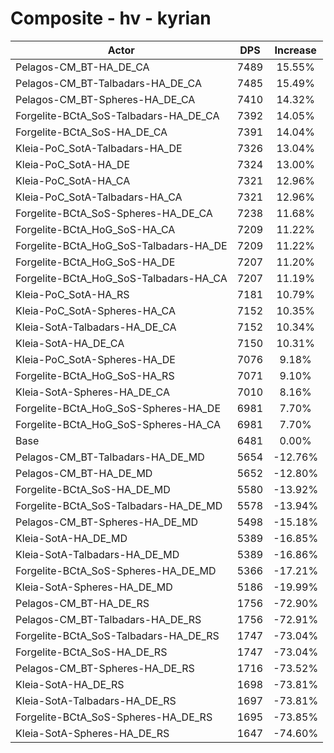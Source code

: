 # Composite - hv - kyrian
| Actor | DPS | Increase |
|---|:---:|:---:|
|Pelagos-CM_BT-HA_DE_CA|7489|15.55%|
|Pelagos-CM_BT-Talbadars-HA_DE_CA|7485|15.49%|
|Pelagos-CM_BT-Spheres-HA_DE_CA|7410|14.32%|
|Forgelite-BCtA_SoS-Talbadars-HA_DE_CA|7392|14.05%|
|Forgelite-BCtA_SoS-HA_DE_CA|7391|14.04%|
|Kleia-PoC_SotA-Talbadars-HA_DE|7326|13.04%|
|Kleia-PoC_SotA-HA_DE|7324|13.00%|
|Kleia-PoC_SotA-HA_CA|7321|12.96%|
|Kleia-PoC_SotA-Talbadars-HA_CA|7321|12.96%|
|Forgelite-BCtA_SoS-Spheres-HA_DE_CA|7238|11.68%|
|Forgelite-BCtA_HoG_SoS-HA_CA|7209|11.22%|
|Forgelite-BCtA_HoG_SoS-Talbadars-HA_DE|7209|11.22%|
|Forgelite-BCtA_HoG_SoS-HA_DE|7207|11.20%|
|Forgelite-BCtA_HoG_SoS-Talbadars-HA_CA|7207|11.19%|
|Kleia-PoC_SotA-HA_RS|7181|10.79%|
|Kleia-PoC_SotA-Spheres-HA_CA|7152|10.35%|
|Kleia-SotA-Talbadars-HA_DE_CA|7152|10.34%|
|Kleia-SotA-HA_DE_CA|7150|10.31%|
|Kleia-PoC_SotA-Spheres-HA_DE|7076|9.18%|
|Forgelite-BCtA_HoG_SoS-HA_RS|7071|9.10%|
|Kleia-SotA-Spheres-HA_DE_CA|7010|8.16%|
|Forgelite-BCtA_HoG_SoS-Spheres-HA_DE|6981|7.70%|
|Forgelite-BCtA_HoG_SoS-Spheres-HA_CA|6981|7.70%|
|Base|6481|0.00%|
|Pelagos-CM_BT-Talbadars-HA_DE_MD|5654|-12.76%|
|Pelagos-CM_BT-HA_DE_MD|5652|-12.80%|
|Forgelite-BCtA_SoS-HA_DE_MD|5580|-13.92%|
|Forgelite-BCtA_SoS-Talbadars-HA_DE_MD|5578|-13.94%|
|Pelagos-CM_BT-Spheres-HA_DE_MD|5498|-15.18%|
|Kleia-SotA-HA_DE_MD|5389|-16.85%|
|Kleia-SotA-Talbadars-HA_DE_MD|5389|-16.86%|
|Forgelite-BCtA_SoS-Spheres-HA_DE_MD|5366|-17.21%|
|Kleia-SotA-Spheres-HA_DE_MD|5186|-19.99%|
|Pelagos-CM_BT-HA_DE_RS|1756|-72.90%|
|Pelagos-CM_BT-Talbadars-HA_DE_RS|1756|-72.91%|
|Forgelite-BCtA_SoS-Talbadars-HA_DE_RS|1747|-73.04%|
|Forgelite-BCtA_SoS-HA_DE_RS|1747|-73.04%|
|Pelagos-CM_BT-Spheres-HA_DE_RS|1716|-73.52%|
|Kleia-SotA-HA_DE_RS|1698|-73.81%|
|Kleia-SotA-Talbadars-HA_DE_RS|1697|-73.81%|
|Forgelite-BCtA_SoS-Spheres-HA_DE_RS|1695|-73.85%|
|Kleia-SotA-Spheres-HA_DE_RS|1647|-74.60%|
